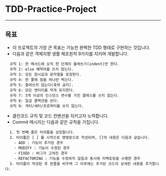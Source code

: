 # TDD-Practice-Project
*********

## 목표 
 - 이 프로젝트의 가장 큰 목표는 가능한 완벽한 TDD 형태로 구현하는 것입니다.
 - 다음과 같은 객체지향 생활 체조원칙 9가지를 지키며 개발합니다.

``` 
  규칙 1: 한 메서드에 오직 한 단계의 들여쓰기(indent)만 한다.
  규칙 2: else 예약어를 쓰지 않는다.
  규칙 3: 모든 원시값과 문자열을 포장한다.
  규칙 4: 한 줄에 점을 하나만 찍는다.
  규칙 5: 줄여쓰지 않는다(축약 금지).
  규칙 6: 모든 엔티티를 작게 유지한다.
  규칙 7: 3개 이상의 인스턴스 변수를 가진 클래스를 쓰지 않는다.
  규칙 8: 일급 콜렉션을 쓴다.
  규칙 9: 게터/세터/프로퍼티를 쓰지 않는다.
```
 - 클린코드 규칙 및 코드 컨벤션을 지키고자 노력합니다.
 - Commit 메시지는 다음과 같은 규칙을 가집니다.
```
  1. 첫 번째 줄은 타이틀을 상징합니다.
  2. 타이틀은 [ ] 를 시작으로 명령문으로 작성되며, []의 내용은 다음과 같습니다.
    - ADD : 기능이 추가된 경우
    - MODIFY : 기능이 수정된 경우
    - FIXED : 버그가 고쳐진 경우
    - REFACTORING : 기능을 수정하지 않음과 동시에 리펙토링을 수행한 경우    
  3. 타이틀이 작성된 후 한줄을 비우며 그 이후에는 추가된 코드의 상세한 내용을 추가합니다.
```